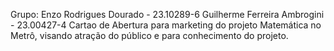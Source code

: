 Grupo:
Enzo Rodrigues Dourado - 23.10289-6 
Guilherme Ferreira Ambrogini - 23.00427-4
Cartao de Abertura para marketing do projeto Matemática no Metrô, visando atração do público e para conhecimento do projeto.
